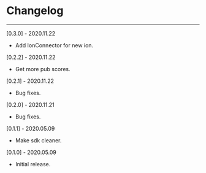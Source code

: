 # Changelog

--------------------------------------------
[0.3.0] - 2020.11.22

* Add IonConnector for new ion.

[0.2.2] - 2020.11.22

* Get more pub scores.

[0.2.1] - 2020.11.22

* Bug fixes.

[0.2.0] - 2020.11.21

* Bug fixes.

[0.1.1] - 2020.05.09

* Make sdk cleaner.

[0.1.0] - 2020.05.09

* Initial release.
